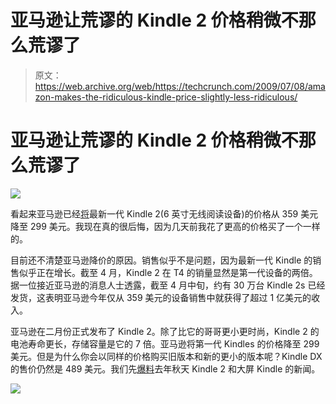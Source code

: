 # 亚马逊让荒谬的 Kindle 2 价格稍微不那么荒谬了 

> 原文：<https://web.archive.org/web/https://techcrunch.com/2009/07/08/amazon-makes-the-ridiculous-kindle-price-slightly-less-ridiculous/>

# 亚马逊让荒谬的 Kindle 2 价格稍微不那么荒谬了

![](img/39aec9df93b46aeb82cd94b771d887ce.png)

看起来亚马逊已经[将](https://web.archive.org/web/20221205082527/http://www.amazon.com/gp/product/B00154JDAI/ref=sv_kinh_0)最新一代 Kindle 2(6 英寸无线阅读设备)的价格从 359 美元降至 299 美元。我现在真的很后悔，因为几天前我花了更高的价格买了一个一样的。

目前还不清楚亚马逊降价的原因。销售似乎不是问题，因为最新一代 Kindle 的销售似乎正在增长。截至 4 月，Kindle 2 在 T4 的销量显然是第一代设备的两倍。据一位接近亚马逊的消息人士透露，截至 4 月中旬，约有 30 万台 Kindle 2s 已经发货，这表明亚马逊今年仅从 359 美元的设备销售中就获得了超过 1 亿美元的收入。

亚马逊在二月份正式发布了 Kindle 2。除了比它的哥哥更小更时尚，Kindle 2 的电池寿命更长，存储容量是它的 7 倍。亚马逊将第一代 Kindles 的价格降至 299 美元。但是为什么你会以同样的价格购买旧版本和新的更小的版本呢？Kindle DX 的售价仍然是 489 美元。我们先[爆料](https://web.archive.org/web/20221205082527/http://www.crunchgear.com/2008/07/15/kindle-20-coming-around-october-2008/)去年秋天 Kindle 2 和大屏 Kindle 的新闻。

![](img/ce0b44c65498b7850203768ce6595786.png)